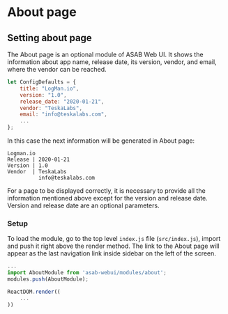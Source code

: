 # About page

## Setting about page

The About page is an optional module of ASAB Web UI. It shows the information about app name, release date, its version, vendor, and email, where the vendor can be reached.

```javascript
let ConfigDefaults = {
	title: "LogMan.io",
	version: "1.0",
	release_date: "2020-01-21",
	vendor: "TeskaLabs",
	email: "info@teskalabs.com",
	...
};
```

In this case the next information will be generated in About page:

```
Logman.io
Release | 2020-01-21
Version | 1.0
Vendor  | TeskaLabs
          info@teskalabs.com
```

For a page to be displayed correctly, it is necessary to provide all the information mentioned above except for the version and release date. Version and release date are an optional parameters.

### Setup

To load the module, go to the top level `index.js` file (`src/index.js`), import and push it right above the render method. The link to the About page will appear as the last navigation link inside sidebar on the left of the screen.

```javascript
...
import AboutModule from 'asab-webui/modules/about';
modules.push(AboutModule);

ReactDOM.render((
	...
))
```
